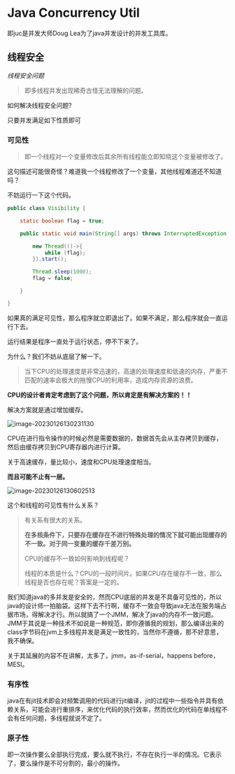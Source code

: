 



# Java Concurrency Util



即juc是并发大师Doug Lea为了java并发设计的并发工具库。



## 线程安全



*线程安全问题*

> 即多线程并发出现稀奇古怪无法理解的问题。

如何解决线程安全问题?

只要并发满足如下性质即可

### 可见性



> 即一个线程对一个变量修改后其余所有线程能立即知晓这个变量被修改了。



这句描述可能很奇怪？难道我一个线程修改了一个变量，其他线程难道还不知道吗？

不妨运行一下这个代码。

```java
public class Visibility {

    static boolean flag = true;

    public static void main(String[] args) throws InterruptedException {

        new Thread(()->{
            while (flag);
        }).start();

        Thread.sleep(1000);
        flag = false;

    }

}
```

如果真的满足可见性，那么程序就立即退出了。如果不满足，那么程序就会一直运行下去。

运行结果是程序一直处于运行状态，停不下来了。



为什么？我们不妨从底层了解一下。





> 当下CPU的处理速度是非常迅速的，高速的处理速度和低速的内存，严重不匹配的速率会极大的拖慢CPU的利用率，造成内存资源的浪费。

**CPU的设计者肯定考虑到了这个问题，所以肯定是有解决方案的！！**

解决方案就是通过增加缓存。

![image-20230126130231130](https://typora-blog-picture.oss-cn-chengdu.aliyuncs.com/blog/image-20230126130231130.png)



CPU在进行指令操作的时候必然是需要数据的，数据首先会从主存拷贝到缓存，然后由缓存拷贝到CPU寄存器内进行计算。

关于高速缓存，量比较小，速度和CPU处理速度相当。



**而且可能不止有一层。**

![image-20230126130602513](https://typora-blog-picture.oss-cn-chengdu.aliyuncs.com/blog/image-20230126130602513.png)





这个和线程的可见性有什么关系？

> 有关系有很大的关系。
>
> **在多核条件下，只要存在缓存在不进行特殊处理的情况下就可能出现缓存的不一致。对于同一变量的缓存千差万别。**
>
> CPU的缓存不一致如何影响到线程呢？
>
> 线程的本质是什么？CPU的一段时间片。如果CPU存在缓存不一致，那么线程是否也存在呢？答案是一定的。



我们知道java的多并发是安全的，然而CPU底层的并发是不具备可见性的，所以java的设计师一拍脑袋。这样下去不行啊，缓存不一致会导致java无法在服务端占据市场，得解决才行。所以就搞了一个JMM，解决了java的内存不一致问题。JMM于其说是一种技术不如说是一种规范，即你遵循我的规划，那么编译出来的class字节码在jvm上多线程并发是满足一致性的，当然你不遵循，那不好意思，我不确保。



关于其延展的内容不在讲解，太多了，jmm，as-if-serial，happens before，MESI。



### 有序性

java在有jit技术即会对频繁调用的代码进行jit编译，jit的过程中一些指令并具有依赖关系，可能会进行重排序，来优化代码的执行效率，然而优化的代码在单线程不会有任何问题，多线程就说不定了。



### 原子性

即一次操作要么全部执行完成，要么就不执行，不存在执行一半的情况。它表示了，要么操作是不可分割的，最小的操作。





